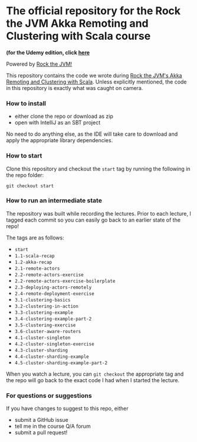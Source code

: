# The official repository for the Rock the JVM Akka Remoting and Clustering with Scala course

**(for the Udemy edition, click [here](https://github.com/rockthejvm/udemy-akka-remoting-clustering)**

Powered by [Rock the JVM!](rockthejvm.com)

This repository contains the code we wrote during  [Rock the JVM's Akka Remoting and Clustering with Scala](https://rockthejvm.com/course/akka-remoting-clustering). Unless explicitly mentioned, the code in this repository is exactly what was caught on camera.

### How to install
- either clone the repo or download as zip
- open with IntelliJ as an SBT project

No need to do anything else, as the IDE will take care to download and apply the appropriate library dependencies.

### How to start

Clone this repository and checkout the `start` tag by running the following in the repo folder:

```
git checkout start
```

### How to run an intermediate state

The repository was built while recording the lectures. Prior to each lecture, I tagged each commit so you can easily go back to an earlier state of the repo!

The tags are as follows:

* `start`
* `1.1-scala-recap`
* `1.2-akka-recap`
* `2.1-remote-actors`
* `2.2-remote-actors-exercise`
* `2.2-remote-actors-exercise-boilerplate`
* `2.3-deploying-actors-remotely`
* `2.4-remote-deployment-exercise`
* `3.1-clustering-basics`
* `3.2-clustering-in-action`
* `3.3-clustering-example`
* `3.4-clustering-example-part-2`
* `3.5-clustering-exercise`
* `3.6-cluster-aware-routers`
* `4.1-cluster-singleton`
* `4.2-cluster-singleton-exercise`
* `4.3-cluster-sharding`
* `4.4-cluster-sharding-example`
* `4.5-cluster-sharding-example-part-2`

When you watch a lecture, you can `git checkout` the appropriate tag and the repo will go back to the exact code I had when I started the lecture.

### For questions or suggestions

If you have changes to suggest to this repo, either
- submit a GitHub issue
- tell me in the course Q/A forum
- submit a pull request!

